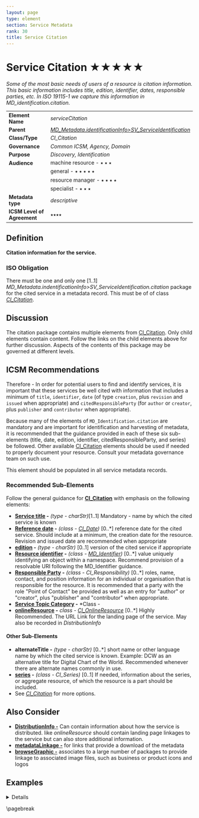 ```yaml
---
layout: page
type: element
section: Service Metadata
rank: 30
title: Service Citation
---
```

#  Service Citation ★★★★★
*Some of the most basic needs of users of a resource is citation information. This basic information includes title, edition, identifier, dates, responsible parties, etc. In ISO 19115-1 we capture this information in MD_identification.citation.*

|  |  |
| --- | --- |
| **Element Name** | *serviceCitation* |
| **Parent** |  *[MD_Metadata.identificationInfo>SV_ServiceIdentification](./ServiceIdentification)* |
| **Class/Type** | *CI_Citation* |
| **Governance** |  *Common ICSM, Agency, Domain* |
| **Purpose** | *Discovery, Identification* |
| **Audience** | machine resource - ⭑ ⭑ ⭑ |
|  | general - ⭑ ⭑ ⭑ ⭑ ⭑ |
|  | resource manager - ⭑ ⭑ ⭑ ⭑|
|  | specialist - ⭑ ⭑ ⭑ |
| **Metadata type** | *descriptive* |
| **ICSM Level of Agreement** | ⭑⭑⭑⭑ |

## Definition
**Citation information for the service.**

### ISO Obligation

There must be one and only one [1..1] *MD_Metadata.indentificationInfo>SV_ServiceIdentification.citation* package for the cited service in a metadata record. This must be of of class *[CI_Citation](./class-CI_Citation)*.

## Discussion

The citation package contains multiple elements from [CI_Citation](./class-CI_Citation). Only child elements contain content. Follow the links on the child elements above for further discussion. Aspects of the contents of this package may be governed at different levels.

## ICSM Recommendations

Therefore - In order for potential users to find and identify services, it is important that these services be well cited with information that includes a minimum of `title`, `identifier`, `date` (of type `creation`, plus `revision` and `issued` when appropriate) and `citedResponsibleParty` (for `author` or `creator`, plus `publisher` and `contributor` when appropriate). 

Because many of the elements of `MD_Identification.citation` are mandatory and are important for identification and harvesting of metadata, it is recommended that the guidance provided in each of these six sub-elements (title, date, edition, identifier, citedResponsibleParty, and series) be followed. Other available [CI_Citation](./class-CI_Citation) elements should be used if needed to properly document your resource. Consult your metadata governance team on such use.

This element should be populated in all service metadata records. 

### Recommended Sub-Elements

Follow the general guidance for **[CI_Citation](./class-CI_Citation)** with emphasis on the following elements:

- **[Service title](./ResourceTitle) -** *(type - charStr)*[1..1] Mandatory - name by which the cited service is known
- **[Reference date](./ResourceDate) -** *(class - [CI_Date](./class-CI_Date))*  [0..\*]  reference date for the cited service. Should include at a minimum, the creation date for the resource. Revision and issued date are recommended when appropriate
- **[edition](./ResourceEdition) -** *(type - charStr)* [0..1] version of the cited service if appropriate
- **[Resource identifier](./ResourceIdentifier) -** *(class - [MD_Identifier](./class-MD_Identifier))* [0..\*] value uniquely identifying an object within a namespace. Recommend provision of a resolvable URI following the MD_Identifier guidance.
- **[Responsible Party](./ResourceResponsibleParty) -** *(class - CI_Responsibility)* [0..\*] roles, name, contact, and position information for an individual or organisation that is responsible for the resource. It is recommended that a party with the role "Point of Contact" be provided as well as an entry for "author" or "creator", plus "publisher" and "contributor" when appropriate.
- **[Service Topic Category](./TopicCategory) -** *Class - 
- **[onlineResource](./class-CI_OnlineResource) -** *class - [CI_OnlineResource](./class-CI_OnlineResource)* [0..\*] Highly Recommended. The URL Link for the landing page of the service. May also be recorded in *DistributionInfo*

#### Other Sub-Elements

- **alternateTitle -** *(type - charStr)* [0..\*] short name or other language name by which the cited service is known. Example: DCW as an alternative title for Digital Chart of the World. Recommended whenever there are alternate names commonly in use.
- **[series](./ResourceSeries) -**  *(class - CI_Series)* [0..1] If needed, information about the series, or aggregate resource, of which the resource is a part should be included.
- See *[CI_Citation](./class-CI_Citation)* for more options.

## Also Consider

- **[DistributionInfo -](./DistributionInfo)** Can contain information about how the service is distributed. like *onlineResource* should contain landing page linkages to the service but can also store additional information.
- **[metadataLinkage -](./MetadataLinkage)**  for links that provide a download of the metadata
- **[browseGraphic -](./BrowseGraphic)**  associates to a large number of packages to provide linkage to associated image files, such as business or product icons and logos

## Examples

<details>

### XML
Note - change to service example
```
<mdb:MD_Metadata>
....
  <mdb:identificationInfo>
      <srv:SV_ServiceIdentification>
         <mri:citation>
            <cit:CI_Citation>
               <cit:title>
                  <gco:CharacterString>Sample service metadata 2020-05-28</gco:CharacterString>
               </cit:title>
               <cit:date>
                  <cit:CI_Date>
                     <cit:date>
                        <gco:DateTime>2019-09-01T00:00:00</gco:DateTime>
                     </cit:date>
                     <cit:dateType>
                        <cit:CI_DateTypeCode codeList="http://standards.iso.org/iso/19115/resources/Codelists/cat/codelists.xml#CI_DateTypeCode"
                                             codeListValue="creation"/>
                     </cit:dateType>
                  </cit:CI_Date>
               </cit:date>
               <cit:date>
                  <cit:CI_Date>
                     <cit:date>
                        <gco:DateTime>2019-12-01T00:00:00</gco:DateTime>
                     </cit:date>
                     <cit:dateType>
                        <cit:CI_DateTypeCode codeList="http://standards.iso.org/iso/19115/resources/Codelists/cat/codelists.xml#CI_DateTypeCode"
                                             codeListValue="revision"/>
                     </cit:dateType>
                  </cit:CI_Date>
               </cit:date>
               <cit:edition>
                  <gco:CharacterString>2nd Revision</gco:CharacterString>
               </cit:edition>
               <cit:editionDate>
                  <gco:DateTime>2019-12-01T00:00:00</gco:DateTime>
               </cit:editionDate>
               <cit:identifier>
                  <mcc:MD_Identifier>
                     <mcc:code>
                        <gcx:Anchor xlink:href="https://my.webite.io/cgi-bin/wfs-map-site" xlink:type="simple">https://my.webite.io/cgi-bin/wfs-map-site</gcx:Anchor>
                     </mcc:code>
                  </mcc:MD_Identifier>
               </cit:identifier>
               <cit:citedResponsibleParty>
                  <cit:CI_Responsibility>
                     <cit:role>
                        <cit:CI_RoleCode codeList="http://standards.iso.org/iso/19115/resources/Codelists/cat/codelists.xml#CI_RoleCode"
                                         codeListValue="contributor"/>
                     </cit:role>
                     <cit:party>
                        <cit:CI_Organisation>
                           <cit:name>
                              <gco:CharacterString>OpenWork Ltd</gco:CharacterString>
                           </cit:name>
                           <cit:contactInfo>
                              <cit:CI_Contact>
                                 <cit:address>
                                    <cit:CI_Address>
                                       <cit:electronicMailAddress>
                                          <gco:CharacterString>info@openwork.nz</gco:CharacterString>
                                       </cit:electronicMailAddress>
                                    </cit:CI_Address>
                                 </cit:address>
                              </cit:CI_Contact>
                           </cit:contactInfo>
                        </cit:CI_Organisation>
                     </cit:party>
                  </cit:CI_Responsibility>
               </cit:citedResponsibleParty>
               <cit:citedResponsibleParty>
                  <cit:CI_Responsibility>
                     <cit:role>
                        <cit:CI_RoleCode codeList="http://standards.iso.org/iso/19115/resources/Codelists/cat/codelists.xml#CI_RoleCode"
                                         codeListValue="publisher"/>
                     </cit:role>
                     <cit:party>
                        <cit:CI_Organisation>
                           <cit:name>
                              <gco:CharacterString>ICSM MDWG</gco:CharacterString>
                           </cit:name>
                           <cit:contactInfo>
                              <cit:CI_Contact>
                                 <cit:address>
                                    <cit:CI_Address>
                                       <cit:electronicMailAddress>
                                          <gco:CharacterString>mdwg@icsm-au.org</gco:CharacterString>
                                       </cit:electronicMailAddress>
                                    </cit:CI_Address>
                                 </cit:address>
                              </cit:CI_Contact>
                           </cit:contactInfo>
                        </cit:CI_Organisation>
                     </cit:party>
                  </cit:CI_Responsibility>
               </cit:citedResponsibleParty>
               <cit:onlineResource>
                  <cit:CI_OnlineResource>
                     <cit:linkage>
                        <gco:CharacterString>https://my.webite.io/</gco:CharacterString>
                     </cit:linkage>
                     <cit:protocol gco:nilReason="missing">
                        <gco:CharacterString/>
                     </cit:protocol>
                     <cit:name>
                        <gco:CharacterString>OWL WFS Sample site</gco:CharacterString>
                     </cit:name>
                     <cit:description>
                        <gco:CharacterString>Landing page for Spatial Service</gco:CharacterString>
                     </cit:description>
                     <cit:function>
                        <cit:CI_OnLineFunctionCode codeList="http://standards.iso.org/iso/19115/resources/Codelists/cat/codelists.xml#CI_OnLineFunctionCode"
                                                   codeListValue=""/>
                     </cit:function>
                  </cit:CI_OnlineResource>
               </cit:onlineResource>
            </cit:CI_Citation>
         </mri:citation>
         ....
    </mri:SV_ServiceIdentification>
  </mdb:identificationInfo>
....
</mdb:MD_Metadata>
```

### UML diagrams
Recommended elements highlighted in Yellow

![ResourceCitation](../images/ResourceCitationUML.png)

</details>

\pagebreak
